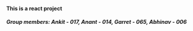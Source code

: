 #### This is a react project

##### Group members: Ankit - 017, Anant - 014, Garret - 065, Abhinav - 006
